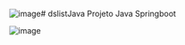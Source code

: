 ![image](https://github.com/benattimj/dslistJava/assets/95152221/fe63ee83-c302-4cb8-b9cc-71b0e11bc7c2)# dslistJava
Projeto Java Springboot


![image](https://github.com/benattimj/dslistJava/assets/95152221/b475a139-6044-4da9-80ab-256520700990)
